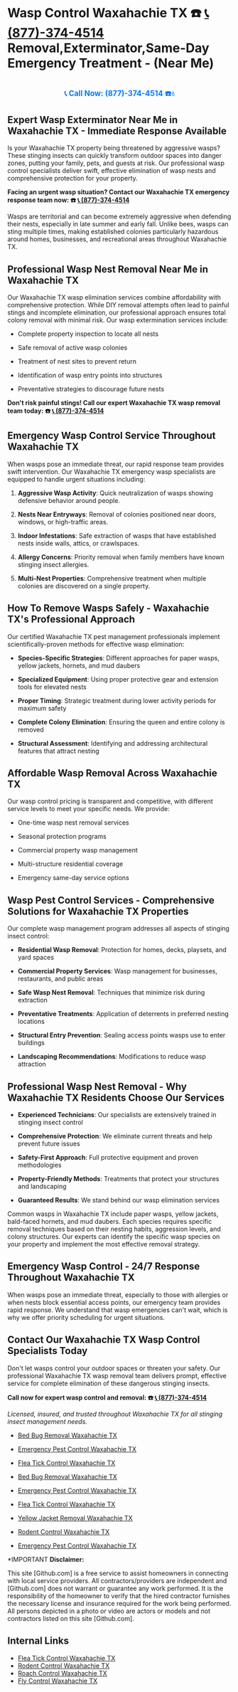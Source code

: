 # Wasp Control Waxahachie TX ☎️ [📞 (877)-374-4514](https://pest-control-4514.netlify.app) Removal,Exterminator,Same-Day Emergency Treatment - (Near Me) 
# 

<p align="center" style="font-size: 1.2em; font-weight: bold; margin: 20px 0;">
  <a href="https://pest-control-4514.netlify.app" target="_blank" style="color: #007BFF; text-decoration: none;">📞 Call Now: (877)-374-4514 ☎️💧</a>
</p>

## Expert Wasp Exterminator Near Me in Waxahachie TX - Immediate Response Available

Is your Waxahachie TX property being threatened by aggressive wasps? These stinging insects can quickly transform outdoor spaces into danger zones, putting your family, pets, and guests at risk. Our professional wasp control specialists deliver swift, effective elimination of wasp nests and comprehensive protection for your property.

**Facing an urgent wasp situation? Contact our Waxahachie TX emergency response team now: ☎️ [📞 (877)-374-4514](https://pest-control-4514.netlify.app)**

Wasps are territorial and can become extremely aggressive when defending their nests, especially in late summer and early fall. Unlike bees, wasps can sting multiple times, making established colonies particularly hazardous around homes, businesses, and recreational areas throughout Waxahachie TX.

## Professional Wasp Nest Removal Near Me in Waxahachie TX

Our Waxahachie TX wasp elimination services combine affordability with comprehensive protection. While DIY removal attempts often lead to painful stings and incomplete elimination, our professional approach ensures total colony removal with minimal risk. Our wasp extermination services include:

- Complete property inspection to locate all nests

- Safe removal of active wasp colonies

- Treatment of nest sites to prevent return

- Identification of wasp entry points into structures

- Preventative strategies to discourage future nests

**Don't risk painful stings! Call our expert Waxahachie TX wasp removal team today: ☎️ [📞 (877)-374-4514](https://pest-control-4514.netlify.app)**

## Emergency Wasp Control Service Throughout Waxahachie TX

When wasps pose an immediate threat, our rapid response team provides swift intervention. Our Waxahachie TX emergency wasp specialists are equipped to handle urgent situations including:

1. **Aggressive Wasp Activity**: Quick neutralization of wasps showing defensive behavior around people.

2. **Nests Near Entryways**: Removal of colonies positioned near doors, windows, or high-traffic areas.

3. **Indoor Infestations**: Safe extraction of wasps that have established nests inside walls, attics, or crawlspaces.

4. **Allergy Concerns**: Priority removal when family members have known stinging insect allergies.

5. **Multi-Nest Properties**: Comprehensive treatment when multiple colonies are discovered on a single property.

## How To Remove Wasps Safely - Waxahachie TX's Professional Approach

Our certified Waxahachie TX pest management professionals implement scientifically-proven methods for effective wasp elimination:

- **Species-Specific Strategies**: Different approaches for paper wasps, yellow jackets, hornets, and mud daubers

- **Specialized Equipment**: Using proper protective gear and extension tools for elevated nests

- **Proper Timing**: Strategic treatment during lower activity periods for maximum safety

- **Complete Colony Elimination**: Ensuring the queen and entire colony is removed

- **Structural Assessment**: Identifying and addressing architectural features that attract nesting

## Affordable Wasp Removal Across Waxahachie TX

Our wasp control pricing is transparent and competitive, with different service levels to meet your specific needs. We provide:

- One-time wasp nest removal services

- Seasonal protection programs

- Commercial property wasp management

- Multi-structure residential coverage

- Emergency same-day service options

## Wasp Pest Control Services - Comprehensive Solutions for Waxahachie TX Properties

Our complete wasp management program addresses all aspects of stinging insect control:

- **Residential Wasp Removal**: Protection for homes, decks, playsets, and yard spaces

- **Commercial Property Services**: Wasp management for businesses, restaurants, and public areas

- **Safe Wasp Nest Removal**: Techniques that minimize risk during extraction

- **Preventative Treatments**: Application of deterrents in preferred nesting locations

- **Structural Entry Prevention**: Sealing access points wasps use to enter buildings

- **Landscaping Recommendations**: Modifications to reduce wasp attraction

## Professional Wasp Nest Removal - Why Waxahachie TX Residents Choose Our Services

- **Experienced Technicians**: Our specialists are extensively trained in stinging insect control

- **Comprehensive Protection**: We eliminate current threats and help prevent future issues

- **Safety-First Approach**: Full protective equipment and proven methodologies

- **Property-Friendly Methods**: Treatments that protect your structures and landscaping

- **Guaranteed Results**: We stand behind our wasp elimination services

Common wasps in Waxahachie TX include paper wasps, yellow jackets, bald-faced hornets, and mud daubers. Each species requires specific removal techniques based on their nesting habits, aggression levels, and colony structures. Our experts can identify the specific wasp species on your property and implement the most effective removal strategy.

## Emergency Wasp Control - 24/7 Response Throughout Waxahachie TX

When wasps pose an immediate threat, especially to those with allergies or when nests block essential access points, our emergency team provides rapid response. We understand that wasp emergencies can't wait, which is why we offer priority scheduling for urgent situations.

## Contact Our Waxahachie TX Wasp Control Specialists Today

Don't let wasps control your outdoor spaces or threaten your safety. Our professional Waxahachie TX wasp removal team delivers prompt, effective service for complete elimination of these dangerous stinging insects.

**Call now for expert wasp control and removal: ☎️ [📞 (877)-374-4514](https://pest-control-4514.netlify.app)**

*Licensed, insured, and trusted throughout Waxahachie TX for all stinging insect management needs.*


- [Bed Bug Removal Waxahachie TX](https://github.com/allyoucaneatsushiin/pest-control/blob/main/Bed-Bug-Removal-Waxahachie-TX-877-374-4514-Exterminator-Same-Day-Emergency-Treatment-Near-Me.md)
- [Emergency Pest Control Waxahachie TX](https://github.com/allyoucaneatsushiin/pest-control/blob/main/Emergency-Pest-Control-Waxahachie-TX-877-374-4514-24-7-Fast-Response-Near-Me.md)
- [Flea Tick Control Waxahachie TX](https://github.com/allyoucaneatsushiin/pest-control/blob/main/Flea-Tick-Control-Waxahachie-TX-877-374-4514-Removal-Exterminator-Same-Day-Emergency-Treatment-Near-Me.md)


- [Bed Bug Removal Waxahachie TX](https://github.com/allyoucaneatsushiin/pest-control/blob/main/Bed-Bug-Removal-Waxahachie-TX-877-374-4514-Exterminator-Same-Day-Emergency-Treatment-Near-Me.md)
- [Emergency Pest Control Waxahachie TX](https://github.com/allyoucaneatsushiin/pest-control/blob/main/Emergency-Pest-Control-Waxahachie-TX-877-374-4514-24-7-Fast-Response-Near-Me.md)
- [Flea Tick Control Waxahachie TX](https://github.com/allyoucaneatsushiin/pest-control/blob/main/Flea-Tick-Control-Waxahachie-TX-877-374-4514-Removal-Exterminator-Same-Day-Emergency-Treatment-Near-Me.md)


- [Yellow Jacket Removal Waxahachie TX](https://github.com/allyoucaneatsushiin/pest-control/blob/main/Yellow-Jacket-Removal-Waxahachie-TX-877-374-4514-Exterminator-Same-Day-Emergency-Treatment-Near-Me.md)
- [Rodent Control Waxahachie TX](https://github.com/allyoucaneatsushiin/pest-control/blob/main/Rodent-Control-Waxahachie-TX-877-374-4514-Rat-Removal-Exterminator-Same-Day-Emergency-Treatment-Near-Me.md)
- [Emergency Pest Control Waxahachie TX](https://github.com/allyoucaneatsushiin/pest-control/blob/main/Emergency-Pest-Control-Waxahachie-TX-877-374-4514-24-7-Fast-Response-Near-Me.md)


*IMPORTANT **Disclaimer:**  

This site [Github.com] is a free service to assist homeowners in connecting with local service providers. All contractors/providers are independent and [Github.com] does not warrant or guarantee any work performed. It is the responsibility of the homeowner to verify that the hired contractor furnishes the necessary license and insurance required for the work being performed. All persons depicted in a photo or video are actors or models and not contractors listed on this site [Github.com].


## Internal Links
- [Flea Tick Control Waxahachie TX](https://github.com/allyoucaneatsushiin/pest-control/blob/main/Flea-Tick-Control-Waxahachie-TX-877-374-4514-Removal-Exterminator-Same-Day-Emergency-Treatment-Near-Me.md)
- [Rodent Control Waxahachie TX](https://github.com/allyoucaneatsushiin/pest-control/blob/main/Rodent-Control-Waxahachie-TX-877-374-4514-Rat-Removal-Exterminator-Same-Day-Emergency-Treatment-Near-Me.md)
- [Roach Control Waxahachie TX](https://github.com/allyoucaneatsushiin/pest-control/blob/main/Roach-Control-Waxahachie-TX-877-374-4514-Removal-Exterminator-Same-Day-Emergency-Treatment-Near-Me.md)
- [Fly Control Waxahachie TX](https://github.com/allyoucaneatsushiin/pest-control/blob/main/Fly-Control-Waxahachie-TX-877-374-4514-Prevention-Same-Day-Emergency-Treatment-Near-Me.md)
